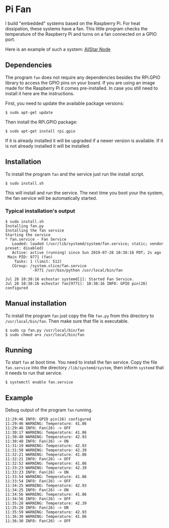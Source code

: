 # Pi Fan

I build "embedded" systems based on the Raspberry Pi. For heat
dissipation, these systems have a fan. This little program checks the
temperature of the Raspberry Pi and turns on a fan connected on a GPIO
port.

Here is an example of such a system: [AllStar Node](http://0x9900.com/mobile-allstar-node/)

## Dependencies

The program `fan` does not require any dependencies besides the
RPi.GPIO library to access the GPIO pins on your board. If you are
using an image made for the Raspberry Pi it comes pre-installed. In
case you still need to install it here are the instructions.

First, you need to update the available package versions:

```
$ sudo apt-get update
```

Then install the RPi.GPIO package:

```
$ sudo apt-get install rpi.gpio
```

If it is already installed it will be upgraded if a newer version is
available. If it is not already installed it will be installed.

## Installation

To install the program `fan` and the service just run the install
script.

```
$ sudo install.sh
```

This will install and run the service. The next time you boot your
the system, the fan service will be automatically started.

### Typical installation's output

```
$ sudo install.sh
Installing fan.py
Installing the fan service
Starting the service
* fan.service - Fan Service
   Loaded: loaded (/usr/lib/systemd/system/fan.service; static; vendor preset: disabled)
   Active: active (running) since Sun 2019-07-28 10:38:16 PDT; 2s ago
 Main PID: 9771 (fan)
    Tasks: 1 (limit: 512)
   CGroup: /system.slice/fan.service
           `-9771 /usr/bin/python /usr/local/bin/fan

Jul 28 10:38:16 echostar systemd[1]: Started Fan Service.
Jul 28 10:38:16 echostar fan[9771]: 10:38:16 INFO: GPIO pin(26) configured
```

## Manual installation

To install the program `fan` just copy the file `fan.py` from this
directory to `/usr/local/bin/fan`. Then make sure that file is
executable.

```
$ sudo cp fan.py /usr/local/bin/fan
$ sudo chmod a+x /usr/local/bin/fan
```

## Running

To start `fan` at boot time. You need to install the fan service. Copy
the file `fan.service` into the directory `/lib/systemd/system`, then
inform `systemd` that it needs to run that service.

```
$ systemctl enable fan.service

```

## Example

Debug output of the program `fan` running.
```
11:29:46 INFO: GPIO pin(26) configured
11:29:46 WARNING: Temperature: 41.86
11:29:46 INFO: Fan(26) -> OFF
11:30:17 WARNING: Temperature: 41.86
11:30:48 WARNING: Temperature: 42.93
11:30:48 INFO: Fan(26) -> ON
11:31:19 WARNING: Temperature: 42.93
11:31:50 WARNING: Temperature: 42.39
11:32:21 WARNING: Temperature: 41.86
11:32:21 INFO: Fan(26) -> OFF
11:32:52 WARNING: Temperature: 41.86
11:33:23 WARNING: Temperature: 42.39
11:33:23 INFO: Fan(26) -> ON
11:33:54 WARNING: Temperature: 41.86
11:33:54 INFO: Fan(26) -> OFF
11:34:25 WARNING: Temperature: 42.93
11:34:25 INFO: Fan(26) -> ON
11:34:56 WARNING: Temperature: 41.86
11:34:56 INFO: Fan(26) -> OFF
11:35:28 WARNING: Temperature: 42.39
11:35:28 INFO: Fan(26) -> ON
11:35:59 WARNING: Temperature: 42.93
11:36:30 WARNING: Temperature: 41.86
11:36:30 INFO: Fan(26) -> OFF
```
